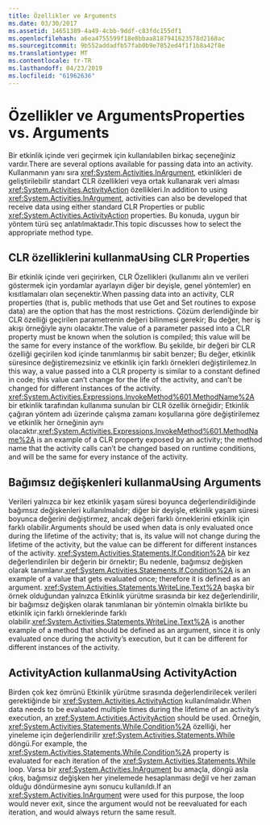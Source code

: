 ```yaml
---
title: Özellikler ve Arguments
ms.date: 03/30/2017
ms.assetid: 14651389-4a49-4cbb-9ddf-c83fdc155df1
ms.openlocfilehash: a6ea4755599f18e8bbaa8187941623578d2168ac
ms.sourcegitcommit: 9b552addadfb57fab0b9e7852ed4f1f1b8a42f8e
ms.translationtype: MT
ms.contentlocale: tr-TR
ms.lasthandoff: 04/23/2019
ms.locfileid: "61962636"
---
```

# <a name="properties-vs-arguments"></a><span data-ttu-id="34088-102">Özellikler ve Arguments</span><span class="sxs-lookup"><span data-stu-id="34088-102">Properties vs. Arguments</span></span>
<span data-ttu-id="34088-103">Bir etkinlik içinde veri geçirmek için kullanılabilen birkaç seçeneğiniz vardır.</span><span class="sxs-lookup"><span data-stu-id="34088-103">There are several options available for passing data into an activity.</span></span> <span data-ttu-id="34088-104">Kullanmanın yanı sıra <xref:System.Activities.InArgument>, etkinlikleri de geliştirilebilir standart CLR özellikleri veya ortak kullanarak veri alması <xref:System.Activities.ActivityAction> özellikleri.</span><span class="sxs-lookup"><span data-stu-id="34088-104">In addition to using <xref:System.Activities.InArgument>, activities can also be developed that receive data using either standard CLR Properties or public <xref:System.Activities.ActivityAction> properties.</span></span> <span data-ttu-id="34088-105">Bu konuda, uygun bir yöntem türü seç anlatılmaktadır.</span><span class="sxs-lookup"><span data-stu-id="34088-105">This topic discusses how to select the appropriate method type.</span></span>  
  
## <a name="using-clr-properties"></a><span data-ttu-id="34088-106">CLR özelliklerini kullanma</span><span class="sxs-lookup"><span data-stu-id="34088-106">Using CLR Properties</span></span>  
 <span data-ttu-id="34088-107">Bir etkinlik içinde veri geçirirken, CLR Özellikleri (kullanımı alın ve verileri göstermek için yordamlar ayarlayın diğer bir deyişle, genel yöntemler) en kısıtlamaları olan seçenektir.</span><span class="sxs-lookup"><span data-stu-id="34088-107">When passing data into an activity, CLR properties (that is, public methods that use Get and Set routines to expose data) are the option that has the most restrictions.</span></span> <span data-ttu-id="34088-108">Çözüm derlendiğinde bir CLR özelliği geçirilen parametrenin değeri bilinmesi gerekir; Bu değer, her iş akışı örneğiyle aynı olacaktır.</span><span class="sxs-lookup"><span data-stu-id="34088-108">The value of a parameter passed into a CLR property must be known when the solution is compiled; this value will be the same for every instance of the workflow.</span></span> <span data-ttu-id="34088-109">Bu şekilde, bir değeri bir CLR özelliği geçirilen kod içinde tanımlanmış bir sabit benzer; Bu değer, etkinlik süresince değiştiremezsiniz ve etkinlik için farklı örnekleri değiştirilemez.</span><span class="sxs-lookup"><span data-stu-id="34088-109">In this way, a value passed into a CLR property is similar to a constant defined in code; this value can’t change for the life of the activity, and can’t be changed for different instances of the activity.</span></span> <span data-ttu-id="34088-110"><xref:System.Activities.Expressions.InvokeMethod%601.MethodName%2A> bir etkinlik tarafından kullanıma sunulan bir CLR özellik örneğidir; Etkinlik çağıran yöntem adı üzerinde çalışma zamanı koşullarına göre değiştirilemez ve etkinlik her örneğinin aynı olacaktır.</span><span class="sxs-lookup"><span data-stu-id="34088-110"><xref:System.Activities.Expressions.InvokeMethod%601.MethodName%2A> is an example of a CLR property exposed by an activity; the method name that the activity calls can’t be changed based on runtime conditions, and will be the same for every instance of the activity.</span></span>  
  
## <a name="using-arguments"></a><span data-ttu-id="34088-111">Bağımsız değişkenleri kullanma</span><span class="sxs-lookup"><span data-stu-id="34088-111">Using Arguments</span></span>  
 <span data-ttu-id="34088-112">Verileri yalnızca bir kez etkinlik yaşam süresi boyunca değerlendirildiğinde bağımsız değişkenleri kullanılmalıdır; diğer bir deyişle, etkinlik yaşam süresi boyunca değerini değiştirmez, ancak değeri farklı örneklerini etkinlik için farklı olabilir.</span><span class="sxs-lookup"><span data-stu-id="34088-112">Arguments should be used when data is only evaluated once during the lifetime of the activity; that is, its value will not change during the lifetime of the activity, but the value can be different for different instances of the activity.</span></span> <span data-ttu-id="34088-113"><xref:System.Activities.Statements.If.Condition%2A> bir kez değerlendirilen bir değerin bir örnektir; Bu nedenle, bağımsız değişken olarak tanımlanır.</span><span class="sxs-lookup"><span data-stu-id="34088-113"><xref:System.Activities.Statements.If.Condition%2A> is an example of a value that gets evaluated once; therefore it is defined as an argument.</span></span> <span data-ttu-id="34088-114"><xref:System.Activities.Statements.WriteLine.Text%2A> başka bir örnek olduğundan yalnızca Etkinlik yürütme sırasında bir kez değerlendirilir, bir bağımsız değişken olarak tanımlanan bir yöntemin olmakla birlikte bu etkinlik için farklı örneklerinde farklı olabilir.</span><span class="sxs-lookup"><span data-stu-id="34088-114"><xref:System.Activities.Statements.WriteLine.Text%2A> is another example of a method that should be defined as an argument, since it is only evaluated once during the activity’s execution, but it can be different for different instances of the activity.</span></span>  
  
## <a name="using-activityaction"></a><span data-ttu-id="34088-115">ActivityAction kullanma</span><span class="sxs-lookup"><span data-stu-id="34088-115">Using ActivityAction</span></span>  
 <span data-ttu-id="34088-116">Birden çok kez ömrünü Etkinlik yürütme sırasında değerlendirilecek verileri gerektiğinde bir <xref:System.Activities.ActivityAction> kullanılmalıdır.</span><span class="sxs-lookup"><span data-stu-id="34088-116">When data needs to be evaluated multiple times during the lifetime of an activity’s execution, an <xref:System.Activities.ActivityAction> should be used.</span></span> <span data-ttu-id="34088-117">Örneğin, <xref:System.Activities.Statements.While.Condition%2A> özelliği, her yineleme için değerlendirilir <xref:System.Activities.Statements.While> döngü.</span><span class="sxs-lookup"><span data-stu-id="34088-117">For example, the <xref:System.Activities.Statements.While.Condition%2A> property is evaluated for each iteration of the <xref:System.Activities.Statements.While> loop.</span></span> <span data-ttu-id="34088-118">Varsa bir <xref:System.Activities.InArgument> bu amaçla, döngü asla çıkış, bağımsız değişken her yinelemede hesaplanması değil ve her zaman olduğu döndürmesine aynı sonucu kullanıldı.</span><span class="sxs-lookup"><span data-stu-id="34088-118">If an <xref:System.Activities.InArgument> were used for this purpose, the loop would never exit, since the argument would not be reevaluated for each iteration, and would always return the same result.</span></span>
